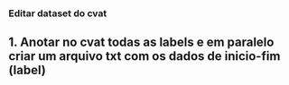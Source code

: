 ### Editar dataset do cvat
## 1. Anotar no cvat todas as labels e em paralelo criar um arquivo txt com os dados de inicio-fim (label)
##

